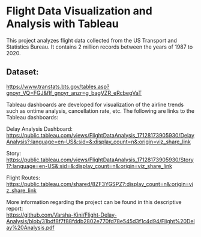 # ﻿Flight Data Visualization and Analysis with Tableau

This project analyzes flight data collected from the US Transport and Statistics Bureau. It contains 2 million records between the years of 1987 to 2020.<br>
## Dataset:<br>
https://www.transtats.bts.gov/tables.asp?gnoyr_VQ=FGJ&flf_gnoyr_anzr=g_bagVZR_eRcbegVaT<br>

Tableau dashboards are developed for visualization of the airline trends such as ontime analysis, cancellation rate, etc.
The following are links to the Tableau dashboards:<br>

Delay Analysis Dashboard: https://public.tableau.com/views/FlightDataAnalysis_17128173905930/DelayAnalysis?:language=en-US&:sid=&:display_count=n&:origin=viz_share_link

Story: https://public.tableau.com/views/FlightDataAnalysis_17128173905930/Story1?:language=en-US&:sid=&:display_count=n&:origin=viz_share_link

Flight Routes: https://public.tableau.com/shared/8ZF3YGSPZ?:display_count=n&:origin=viz_share_link

More information regarding the project can be found in this descriptive report:<br>
https://github.com/Varsha-Kini/Flight-Delay-Analysis/blob/31bdf8f7f88fddb2802e770fd78e545d3f1c4d94/Flight%20Delay%20Analysis.pdf
